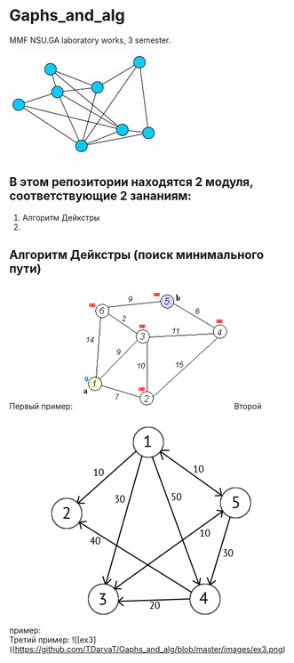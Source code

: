 # Gaphs_and_alg
MMF NSU.GA laboratory works, 3 semester.

![Image](https://github.com/TDaryaT/Gaphs_and_alg/blob/master/images/1_TkOgqDF2jMReslONdaB2xg.jpeg)
## В этом репозитории находятся 2 модуля, соответствующие 2 зананиям:
1. Алгоритм Дейкстры
2.

## Алгоритм Дейкстры (поиск минимального пути)
Первый пример:
![ex1](https://github.com/TDaryaT/Gaphs_and_alg/blob/master/images/Dijkstra_Animation.gif)
Второй пример:
![ex2](https://github.com/TDaryaT/Gaphs_and_alg/blob/master/images/69349df50d9ca60c1fff348e9b0b40ad.jpg)
Третий пример:
![[ex3]((https://github.com/TDaryaT/Gaphs_and_alg/blob/master/images/ex3.png)